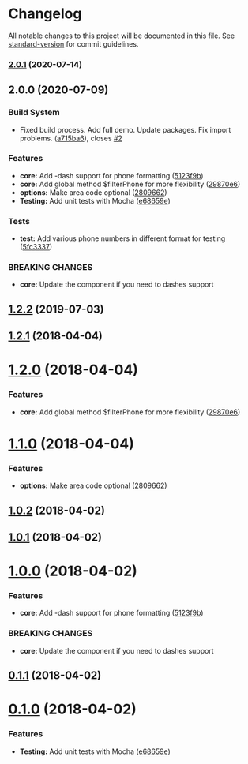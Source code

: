 # Changelog

All notable changes to this project will be documented in this file. See [standard-version](https://github.com/conventional-changelog/standard-version) for commit guidelines.

### [2.0.1](https://github.com/evildvl/vue-e164/compare/v2.0.0...v2.0.1) (2020-07-14)



## 2.0.0 (2020-07-09)


### Build System

* Fixed build process. Add full demo. Update packages. Fix import problems. ([a715ba6](https://github.com/evildvl/vue-e164/commit/a715ba6)), closes [#2](https://github.com/evildvl/vue-e164/issues/2)


### Features

* **core:** Add -dash support for phone formatting ([5123f9b](https://github.com/evildvl/vue-e164/commit/5123f9b))
* **core:** Add global method $filterPhone for more flexibility ([29870e6](https://github.com/evildvl/vue-e164/commit/29870e6))
* **options:** Make area code optional ([2809662](https://github.com/evildvl/vue-e164/commit/2809662))
* **Testing:** Add unit tests with Mocha ([e68659e](https://github.com/evildvl/vue-e164/commit/e68659e))


### Tests

* **test:** Add various phone numbers in different format for testing ([5fc3337](https://github.com/evildvl/vue-e164/commit/5fc3337))


### BREAKING CHANGES

* **core:** Update the component if you need to dashes support



<a name="1.2.2"></a>
## [1.2.2](https://github.com/evildvl/vue-e164/compare/v1.2.1...v1.2.2) (2019-07-03)



<a name="1.2.1"></a>
## [1.2.1](https://github.com/evildvl/vue-e164/compare/v1.2.0...v1.2.1) (2018-04-04)



<a name="1.2.0"></a>
# [1.2.0](https://github.com/evildvl/vue-e164/compare/v1.1.0...v1.2.0) (2018-04-04)


### Features

* **core:** Add global method $filterPhone for more flexibility ([29870e6](https://github.com/evildvl/vue-e164/commit/29870e6))



<a name="1.1.0"></a>
# [1.1.0](https://github.com/evildvl/vue-e164/compare/v1.0.2...v1.1.0) (2018-04-04)


### Features

* **options:** Make area code optional ([2809662](https://github.com/evildvl/vue-e164/commit/2809662))



<a name="1.0.2"></a>
## [1.0.2](https://github.com/evildvl/vue-e164/compare/v1.0.1...v1.0.2) (2018-04-02)



<a name="1.0.1"></a>
## [1.0.1](https://github.com/evildvl/vue-e164/compare/v1.0.0...v1.0.1) (2018-04-02)



<a name="1.0.0"></a>
# [1.0.0](https://github.com/evildvl/vue-e164/compare/v0.1.1...v1.0.0) (2018-04-02)


### Features

* **core:** Add -dash support for phone formatting ([5123f9b](https://github.com/evildvl/vue-e164/commit/5123f9b))


### BREAKING CHANGES

* **core:** Update the component if you need to dashes support



<a name="0.1.1"></a>
## [0.1.1](https://github.com/evildvl/vue-e164/compare/v0.1.0...v0.1.1) (2018-04-02)



<a name="0.1.0"></a>
# [0.1.0](https://github.com/evildvl/vue-e164/compare/0.0.6...0.1.0) (2018-04-02)


### Features

* **Testing:** Add unit tests with Mocha ([e68659e](https://github.com/evildvl/vue-e164/commit/e68659e))

